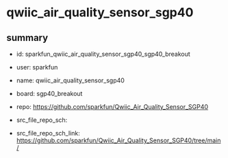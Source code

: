 # qwiic_air_quality_sensor_sgp40
 
## summary 
* id: sparkfun_qwiic_air_quality_sensor_sgp40_sgp40_breakout
* user: sparkfun
* name: qwiic_air_quality_sensor_sgp40
* board: sgp40_breakout
* repo: https://github.com/sparkfun/Qwiic_Air_Quality_Sensor_SGP40



* src_file_repo_sch: 
* src_file_repo_sch_link: https://github.com/sparkfun/Qwiic_Air_Quality_Sensor_SGP40/tree/main/






